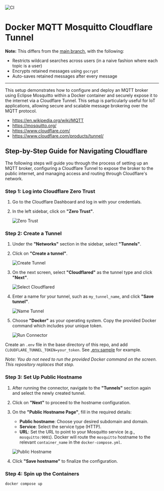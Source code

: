 ![CI](https://github.com/jzombie/docker-mqtt-mosquitto-cloudflare-tunnel/actions/workflows/ci.yml/badge.svg)

# Docker MQTT Mosquitto Cloudflare Tunnel

**Note:** This differs from the [main branch](https://github.com/jzombie/docker-mqtt-mosquitto-cloudflare-tunnel), with the following:

- Restricts wildcard searches across users (in a naive fashion where each topic is a user)
- Encrypts retained messages using `gocrypt`
- Auto-saves retained messages after every message

---

This setup demonstrates how to configure and deploy an MQTT broker using Eclipse Mosquitto within a Docker container and securely expose it to the internet via a Cloudflare Tunnel. This setup is particularly useful for IoT applications, allowing secure and scalable message brokering over the MQTT protocol.

- https://en.wikipedia.org/wiki/MQTT
- https://mosquitto.org/
- https://www.cloudflare.com/
- https://www.cloudflare.com/products/tunnel/


## Step-by-Step Guide for Navigating Cloudflare

The following steps will guide you through the process of setting up an MQTT broker, configuring a Cloudflare Tunnel to expose the broker to the public internet, and managing access and routing through Cloudflare's network.

### Step 1: Log into Cloudflare Zero Trust
1. Go to the Cloudflare Dashboard and log in with your credentials.
2. In the left sidebar, click on **"Zero Trust"**.

   ![Zero Trust](assets/1.png)

### Step 2: Create a Tunnel
1. Under the **"Networks"** section in the sidebar, select **"Tunnels"**.
2. Click on **"Create a tunnel"**.

   ![Create Tunnel](assets/2.png)

3. On the next screen, select **"Cloudflared"** as the tunnel type and click **"Next"**.

   ![Select Cloudflared](assets/3.png)

4. Enter a name for your tunnel, such as `my_tunnel_name`, and click **"Save tunnel"**.

   ![Name Tunnel](assets/4.png)

5. Choose **"Docker"** as your operating system. Copy the provided Docker command which includes your unique token.

   ![Run Connector](assets/5.png)

  Create an `.env` file in the base directory of this repo, and add `CLOUDFLARE_TUNNEL_TOKEN=your_token`.  See [.env.sample](.env.sample) for example.

  _Note: You do not need to run the provided Docker command on the screen. This repository replaces that step._

### Step 3: Set Up Public Hostname
1. After running the connector, navigate to the **"Tunnels"** section again and select the newly created tunnel.
2. Click on **"Next"** to proceed to the hostname configuration.

3. On the **"Public Hostname Page"**, fill in the required details:
   - **Public hostname**: Choose your desired subdomain and domain.
   - **Service**: Select the service type (HTTP).
   - **URL**: Set the URL to point to your Mosquitto service (e.g., `mosquitto:9001`). Docker will route the `mosquitto` hostname to the relevant `container_name` in the `docker-compose.yml`.

   ![Public Hostname](assets/6.png)

4. Click **"Save hostname"** to finalize the configuration.

### Step 4: Spin up the Containers

```bash
docker compose up
```
